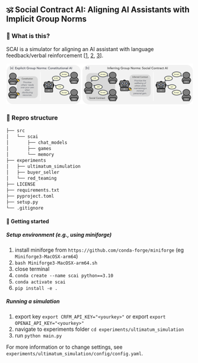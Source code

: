 ##  🕉️ Social Contract AI: Aligning AI Assistants with Implicit Group Norms


### 🧐 What is this?
SCAI is a simulator for aligning an AI assistant with language feedback/verbal reinforcement [[1](https://github.com/ngoodman/metaprompt), [2](https://arxiv.org/abs/2303.11366), [3](https://arxiv.org/abs/2310.02304)].

![Illustration of Ultimatum Game Setup](./assets/ultimatum_fig.png)

### 📂 Repro structure
```
├── src                  
│   └── scai      
│       ├── chat_models
│       ├── games
│       └── memory       
├── experiments    
│   ├── ultimatum_simulation
│   ├── buyer_seller
│   └── red_teaming
├── LICENSE              
├── requirements.txt    
├── pyproject.toml    
├── setup.py    
└── .gitignore           
```

#### 🚀 Getting started 
##### Setup environment (e.g., using miniforge)
1. install miniforge from `https://github.com/conda-forge/miniforge` (eg `Miniforge3-MacOSX-arm64`)
2. `bash Miniforge3-MacOSX-arm64.sh`
3. close terminal
4. `conda create --name scai python==3.10`
5. `conda activate scai`
6. `pip install -e .` 

##### Running a simulation 
1. export key `export CRFM_API_KEY="<yourkey>"` or export  `export OPENAI_API_KEY="<yourkey>"`
2. navigate to experiments folder `cd experiments/ultimatum_simulation`
3. run `python main.py`

For more information or to change settings, see `experiments/ultimatum_simulation/config/config.yaml`. 